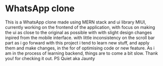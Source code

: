 # WhatsApp clone

This is a WhatsApp clone made using MERN stack and ui library MIUI, currently working on the frontend of the application, with focus on making the ui as close to the original as possible with with slight design changes inpired from the mobile interface. with little inconsistency on the scroll bar part as i go forward with this project i tend to learn new stuff, and apply them and make changes, in the for of optimising code or new feature. As i am in the process of learning backend, things are to come a bit slow. 
                                                                                                      Thank you! for checking it out. PS Quiet aka Jaunty
